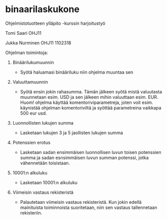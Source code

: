 # binaarilaskukone
Ohjelmistotuotteen ylläpito -kurssin harjoitustyö

Tomi Saari
OHJ11 

Jukka Nurminen
OHJ11
1102318

Ohjelman toimintoja:

1. Binäärilukumuunnin
	- Syötä haluamasi binääriluku niin ohjelma muuntaa sen

2. Valuuttamuunnin
	- Syötä ensin jokin rahasumma. Tämän jälkeen syötä mistä valuutasta muunnetaan 
	  esim. USD ja sen jälkeen mihin valuuttaan esim. EUR. Huom! ohjelma käyttää komentoriviparametreja, joten
	  voit esim. käynistää ohjelman komentoriviltä ja syöttää parametreina vaikkapa 500 eur usd. 

3. Luonnollisten lukujen summa
	- Lasketaan lukujen 3 ja 5 jaollisten lukujen summa

4. Potenssien erotus
	- Lasketaan sadan ensimmäisen luonnollisen luvun toisen potenssien summa ja 
	  sadan esnsimmäisen luvun summan potenssi, jotka vähennetään toisistaan.

5. 10001:n alkuluku
	- Lasketaan 10001:n alkuluku

6. Viimeisin vastaus rekisteristä
	- Palautetaan viimeisin vastaus rekisteristä. Kun jokin edellä mainituista toiminnoista
	  suoritetaan, niin sen vastaus tallennetaan rekisteriin.